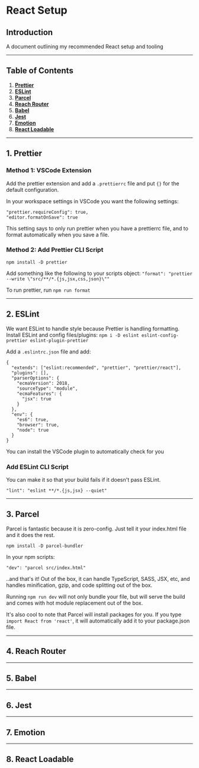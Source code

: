 # React Setup

## Introduction
A document outlining my recommended React setup and tooling

---

## Table of Contents

1. **[Prettier](#1-prettier)**
2. **[ESLint](#2-eslint)**
3. **[Parcel](#3-parcel)**
4. **[Reach Router](#4-reach-router)**
5. **[Babel](#5-babel)**
6. **[Jest](#6-jest)**
7. **[Emotion](#7-emotion)**
8. **[React Loadable](#8-react-loadable)**


---

## 1. Prettier

### Method 1: VSCode Extension
Add the prettier extension and add a `.prettierrc` file and put `{}` for the default configuration. 

In your workspace settings in VSCode you want the following settings:
```
"prettier.requireConfig": true,
"editor.formatOnSave": true
```
This setting says to only run prettier when you have a prettierrc file, and to format automatically when you save a file. 

### Method 2: Add Prettier CLI Script
`npm install -D prettier`

Add something like the following to your scripts object:
`"format": "prettier --write \"src/**/*.{js,jsx,css,json}\""`

To run prettier, run `npm run format`

---

## 2. ESLint

We want ESLint to handle style because Prettier is handling formatting. 
Install ESLint and config files/plugins:
`npm i -D eslint eslint-config-prettier eslint-plugin-prettier`



Add a `.eslintrc.json` file and add:
```
{
  "extends": ["eslint:recommended", "prettier", "prettier/react"],
  "plugins": [],
  "parserOptions": {
    "ecmaVersion": 2018,
    "sourceType": "module",
    "ecmaFeatures": {
      "jsx": true
    }
  },
  "env": {
    "es6": true,
    "browser": true,
    "node": true
  }
}
```

You can install the VSCode plugin to automatically check for you

### Add ESLint CLI Script
You can make it so that your build fails if it doesn't pass ESLint.

`"lint": "eslint **/*.{js,jsx} --quiet"`

---

## 3. Parcel
Parcel is fantastic because it is zero-config. Just tell it your index.html file and it does the rest. 

`npm install -D parcel-bundler`

In your npm scripts:
```
"dev": "parcel src/index.html"
```

..and that's it!
Out of the box, it can handle TypeScript, SASS, JSX, etc, and handles minification, gzip, and code splitting out of the box.

Running `npm run dev` will not only bundle your file, but will serve the build and comes with hot module replacement out of the box. 

It's also cool to note that Parcel will install packages for you. 
If you type `import React from 'react'`, it will automatically add it to your package.json file. 

---

## 4. Reach Router

---

## 5. Babel

---

## 6. Jest

---

## 7. Emotion

---

## 8. React Loadable
